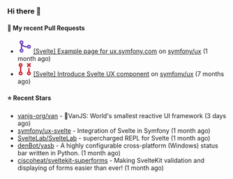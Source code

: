 ### Hi there 👋

#### 🔨 My recent Pull Requests

- ![](./assets/pr-merged.svg) [[Svelte] Example page for ux.symfony.com](https://github.com/symfony/ux/pull/795) on [symfony/ux](https://github.com/symfony/ux) (1 month ago)
- ![](./assets/pr-closed.svg) [[Svelte] Introduce Svelte UX component](https://github.com/symfony/ux/pull/498) on [symfony/ux](https://github.com/symfony/ux) (7 months ago)

#### ⭐ Recent Stars

- [vanjs-org/van](https://github.com/vanjs-org/van) - 🍦VanJS: World&#39;s smallest reactive UI framework (3 days ago)
- [symfony/ux-svelte](https://github.com/symfony/ux-svelte) - Integration of Svelte in Symfony (1 month ago)
- [SvelteLab/SvelteLab](https://github.com/SvelteLab/SvelteLab) - supercharged REPL for Svelte (1 month ago)
- [denBot/yasb](https://github.com/denBot/yasb) - A highly configurable cross-platform (Windows) status bar written in Python. (1 month ago)
- [ciscoheat/sveltekit-superforms](https://github.com/ciscoheat/sveltekit-superforms) - Making SvelteKit validation and displaying of forms easier than ever! (1 month ago)